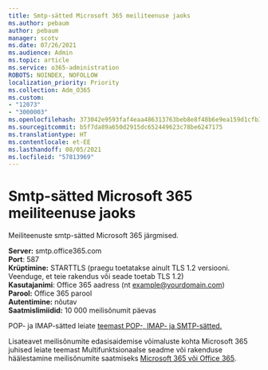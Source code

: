 ```yaml
---
title: Smtp-sätted Microsoft 365 meiliteenuse jaoks
ms.author: pebaum
author: pebaum
manager: scotv
ms.date: 07/26/2021
ms.audience: Admin
ms.topic: article
ms.service: o365-administration
ROBOTS: NOINDEX, NOFOLLOW
localization_priority: Priority
ms.collection: Adm_O365
ms.custom:
- "12073"
- "3000003"
ms.openlocfilehash: 373042e9593faf4eaa486313763beb8e8f48b6e9ea159d1cfb37b9df826384f4
ms.sourcegitcommit: b5f7da89a650d2915dc652449623c78be6247175
ms.translationtype: HT
ms.contentlocale: et-EE
ms.lasthandoff: 08/05/2021
ms.locfileid: "57813969"
---
```

# <a name="smtp-settings-for-the-microsoft-365-mail-service"></a>Smtp-sätted Microsoft 365 meiliteenuse jaoks

Meiliteenuste smtp-sätted Microsoft 365 järgmised.

**Server:** smtp.office365.com </br>
**Port**: 587 </br>
**Krüptimine:** STARTTLS (praegu toetatakse ainult TLS 1.2 versiooni. Veenduge, et teie rakendus või seade toetab TLS 1.2) </br>
**Kasutajanimi**: Office 365 aadress (nt example@yourdomain.com) </br>
**Parool:** Office 365 parool </br>
**Autentimine:** nõutav </br>
**Saatmislimiidid:** 10 000 meilisõnumit päevas </br>

POP- ja IMAP-sätted leiate [teemast POP-, IMAP- ja SMTP-sätted.](https://support.microsoft.com/office/pop-imap-and-smtp-settings-8361e398-8af4-4e97-b147-6c6c4ac95353)
 
Lisateavet meilisõnumite edasisaidemise võimaluste kohta Microsoft 365 juhised leiate teemast Multifunktsionaalse seadme või rakenduse häälestamine meilisõnumite saatmiseks [Microsoft 365 või Office 365](/exchange/mail-flow-best-practices/how-to-set-up-a-multifunction-device-or-application-to-send-email-using-microsoft-365-or-office-365).